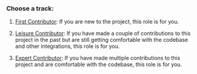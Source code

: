 ### Choose a track:

1) [First Contributor](first-contributor.md): If you are new to the project, this role is for you.

2) [Leisure Contributor](leisure-contributor.md): If you have made a couple of contributions to this project in the past but are still getting comfortable with the codebase and other integrations, this role is for you.

3) [Expert Contributor](expert-contributor.md): If you have made multiple contributions to this project and are comfortable with the codebase, this role is for you.
